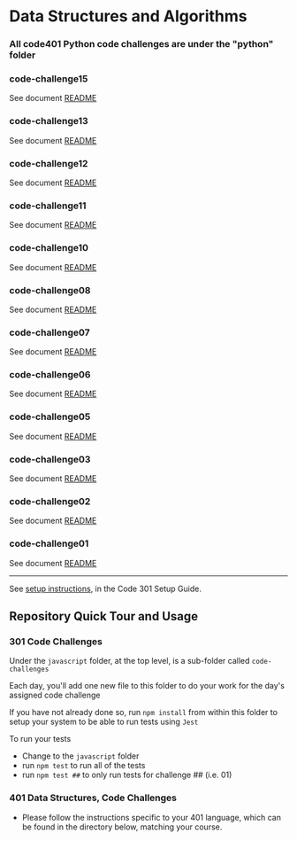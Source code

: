 # Data Structures and Algorithms

### All code401 Python code challenges are under the "python" folder

### code-challenge15
See document [README](python/code_challenges/trees/README.md)

### code-challenge13
See document [README](python/cc13-stack-queue-brackets/stack-queue-brackets/README.md)

### code-challenge12
See document [README](python/cc12-stack-queue-animal-shelter/stack-queue-animal-shelter/README.md)

### code-challenge11
See document [README](python/code-challenge11-stack-queue-pseudo/stack-queue-pseudo/README.md)

### code-challenge10
See document [README](python/code-challenge10-stack-and-queue/stack-and-queue/README.md)

### code-challenge08
See document [README](python/code-challenge08-linked-list-zip/code-challenge08-linked-list-zip/README.md)

### code-challenge07
See document [README](python/code-challenge07-linked-list-kth/code-challenge07-linked-list-kth/README.md)

### code-challenge06
See document [README](python/code-challenge06-linked-list-insertions/linked-list-insertions/README.md)

### code-challenge05
See document [README](python/code-challeng05-linked-list/linked-list/README.md)

### code-challenge03
See document [README](python401code-challenge/code-challenge03/README.md)

### code-challenge02
See document [README](python401code-challenge/code-challenge02/README.md)

### code-challenge01
See document [README](python/code-challeng01-array-reverse/README.md)





---

See [setup instructions](https://codefellows.github.io/setup-guide/code-301/3-code-challenges), in the Code 301 Setup Guide.



## Repository Quick Tour and Usage

### 301 Code Challenges

Under the `javascript` folder, at the top level, is a sub-folder called `code-challenges`

Each day, you'll add one new file to this folder to do your work for the day's assigned code challenge

If you have not already done so, run `npm install` from within this folder to setup your system to be able to run tests using `Jest`

To run your tests

- Change to the `javascript` folder
- run `npm test` to run all of the tests
- run `npm test ##` to only run tests for challenge ## (i.e. 01)

### 401 Data Structures, Code Challenges

- Please follow the instructions specific to your 401 language, which can be found in the directory below, matching your course.

